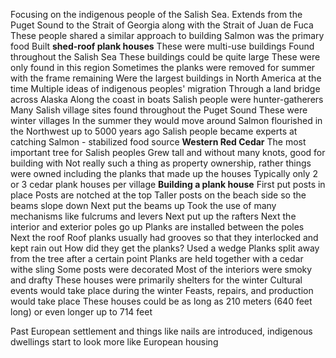 Focusing on the indigenous people of the Salish Sea. Extends from the Puget Sound to the Strait of Georgia along with the Strait of Juan de Fuca
These people shared a similar approach to building
Salmon was the primary food
Built **shed-roof plank houses**
	These were multi-use buildings
	Found throughout the Salish Sea
	These buildings could be quite large
	These were only found in this region
	Sometimes the planks were removed for summer with the frame remaining
	Were the largest buildings in North America at the time
Multiple ideas of indigenous peoples' migration
	Through a land bridge across Alaska
	Along the coast in boats
Salish people were hunter-gatherers
Many Salish village sites found throughout the Puget Sound
	These were winter villages
	In the summer they would move around
Salmon flourished in the Northwest up to 5000 years ago
Salish people became experts at catching Salmon - stabilized food source
**Western Red Cedar**
	The most important tree for Salish peoples
	Grew tall and without many knots, good for building with
Not really such a thing as property ownership, rather things were owned including the planks that made up the houses
Typically only 2 or 3 cedar plank houses per village
**Building a plank house**
	First put posts in place
		Posts are notched at the top
		Taller posts on the beach side so the beams slope down
	Next put the beams up
		Took the use of many mechanisms like fulcrums and levers
	Next put up the rafters
	Next the interior and exterior poles go up
	Planks are installed between the poles
	Next the roof
		Roof planks usually had grooves so that they interlocked and kept rain out
How did they get the planks?
	Used a wedge
	Planks split away from the tree after a certain point
Planks are held together with a cedar withe sling
Some posts were decorated
Most of the interiors were smoky and drafty
These houses were primarily shelters for the winter
Cultural events would take place during the winter
Feasts, repairs, and production would take place
These houses could be as long as 210 meters (640 feet long) or even longer up to 714 feet

Past European settlement and things like nails are introduced, indigenous dwellings start to look more like European housing

